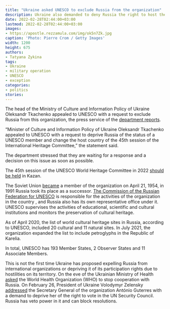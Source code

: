 ```yaml
---
title: "Ukraine asked UNESCO to exclude Russia from the organization"
description: Ukraine also demanded to deny Russia the right to host the 45th session of the International Heritage Committee, which is to be held in Kazan in 2022. The Ukrainian Ministry of Culture noted that they are waiting for an early response on this matter
date: 2022-02-28T02:44:00+03:00
lastmod: 2022-02-28T02:44:00+03:00
images:
- https://apostle.rezzamula.com/img/ok5n7Zk.jpg
caption: 'Photo: Pierre Crom / Getty Images'
width: 1200
height: 675
authors:
- Tatyana Zykina
tags:
- Ukraine
- military operation
- UNESCO
- exception
categories:
- politics
stories:
---
```


The head of the Ministry of Culture and Information Policy of Ukraine Oleksandr Tkachenko appealed to UNESCO with a request to exclude Russia from this organization, the press service of the [department reports](https://www.kmu.gov.ua/news/ukrayina-vvazhaye-neprijnyatnim-prodovzhennya-prisutnosti-rosiyi-v-yunesko).

“Minister of Culture and Information Policy of Ukraine Oleksandr Tkachenko appealed to UNESCO with a request to deprive Russia of the status of a UNESCO member and change the host country of the 45th session of the International Heritage Committee,” the statement said.

The department stressed that they are waiting for a response and a decision on this issue as soon as possible.

The 45th session of the UNESCO World Heritage Committee in 2022 [should be held](https://president.tatarstan.ru/file/laws/laws/laws_358441.pdf) in Kazan.

The Soviet Union [became](http://unesco.ru/news/67-years-of-the-ussr-in-unesco/) a member of the organization on April 21, 1954, in 1991 Russia took its place as a successor.  [The Commission of the Russian Federation for UNESCO](http://unesco.ru/unescorussia/) is responsible for the activities of the organization in the country , and Russia also has its own representative office under it. UNESCO supervises the activities of educational, scientific and cultural institutions and monitors the preservation of cultural heritage.

As of April 2020, the list of world cultural heritage sites in Russia, according to UNESCO, included 20 cultural and 11 natural sites. In July 2021, the organization expanded the   list to include petroglyphs in the Republic of Karelia.

In total, UNESCO has 193 Member States, 2 Observer States and 11 Associate Members.

This is not the first time Ukraine has proposed expelling Russia from international organizations or depriving it of its participation rights due to hostilities on its territory. On the eve of the Ukrainian Ministry of Health [asked](https://fb.watch/brNqOfFFSf/) the World Health Organization (WHO) to stop cooperation with Russia. On February 26, President of Ukraine Volodymyr Zelensky [addressed](https://twitter.com/ZelenskyyUa) the Secretary General of the organization António Guterres with a demand to deprive her of the right to vote in the UN Security Council. Russia has veto power in it and can block resolutions.